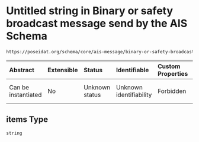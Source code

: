 # Untitled string in Binary or safety broadcast message send by the AIS Schema

```txt
https://poseidat.org/schema/core/ais-message/binary-or-safety-broadcast.json#/properties/message_text_array/items
```



| Abstract            | Extensible | Status         | Identifiable            | Custom Properties | Additional Properties | Access Restrictions | Defined In                                                                                                          |
| :------------------ | :--------- | :------------- | :---------------------- | :---------------- | :-------------------- | :------------------ | :------------------------------------------------------------------------------------------------------------------ |
| Can be instantiated | No         | Unknown status | Unknown identifiability | Forbidden         | Allowed               | none                | [binary-or-safety-broadcast.json*](schemas/core/ais-message/binary-or-safety-broadcast.json "open original schema") |

## items Type

`string`
